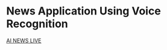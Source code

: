 # News Application Using Voice Recognition
[logo]: https://github.com/fruxc/AINews/blob/master/src/images/logo.png "AI NEWS"
[AI NEWS LIVE](https://news-ai.netlify.com)
